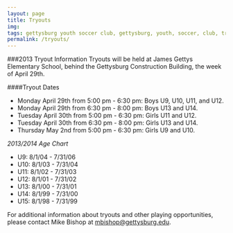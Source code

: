 ```yaml
---
layout: page
title: Tryouts
img: 
tags: gettysburg youth soccer club, gettysburg, youth, soccer, club, tryouts
permalink: /tryouts/
---
```

###2013 Tryout Information
Tryouts will be held at James Gettys Elementary School, behind the Gettysburg Construction Building, the week of April 29th.

####Tryout Dates
<ul>
<li>Monday April 29th from 5:00 pm - 6:30 pm: Boys U9, U10, U11, and U12.</li>
<li>Monday April 29th from 6:30 pm - 8:00 pm: Boys U13 and U14.</li>
<li>Tuesday April 30th from 5:00 pm - 6:30 pm: Girls U11 and U12.</li>
<li>Tuesday April 30th from 6:30 pm - 8:00 pm: Girls U13 and U14.</li>
<li>Thursday May 2nd from 5:00 pm - 6:30 pm: Girls U9 and U10.</li>
</ul>


*2013/2014 Age Chart*

<ul>
<li>U9: 8/1/04 - 7/31/06</li>
<li>U10: 8/1/03 - 7/31/04</li>
<li>U11: 8/1/02 - 7/31/03</li>
<li>U12: 8/1/01 - 7/31/02</li>
<li>U13: 8/1/00 - 7/31/01</li>
<li>U14: 8/1/99 - 7/31/00</li>
<li>U15: 8/1/98 - 7/31/99</li>
</ul>

For additional information about tryouts and other playing opportunities, please contact Mike Bishop at <a href="mailto:mbishop@gettysburg.edu">mbishop@gettysburg.edu</a>.
